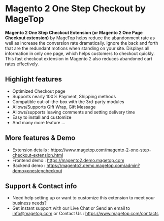 # Magento 2 One Step Checkout by MageTop

**Magento 2 One Step Checkout Extension (or Magento 2 One Page Checkout extension)** by MageTop helps reduce the abandonment rate as well as increase the conversion rate dramatically. Ignore the back and forth that are the redundant motions when standing on your site. Displays all information in only one page, which helps customers to checkout quickly. This fast checkout extension in Magento 2 also reduces abandoned cart rates effectively.

## Highlight features

- Optimized Checkout page
- Supports nearly 100% Payment, Shipping methods
- Compatible out-of-the-box with the 3rd-party modules
- Allows/Supports Gift Wrap, Gift Message
- Allows/supports leaving comments and setting delivery time
- Easy to install and customize
- And many more feature ...

## More features & Demo

- Extension details : https://www.magetop.com/magento-2-one-step-checkout-extension.html
- Frontend demo : https://magento2.demo.magetop.com
- Backend demo : https://magento2.demo.magetop.com/admin?demo=onestepcheckout

## Support & Contact info

- Need help setting up or want to customize this extension to meet your business needs? 
- Get instant support with our Live Chat or Send an email to info@magetop.com or Contact Us : https://www.magetop.com/contacts

